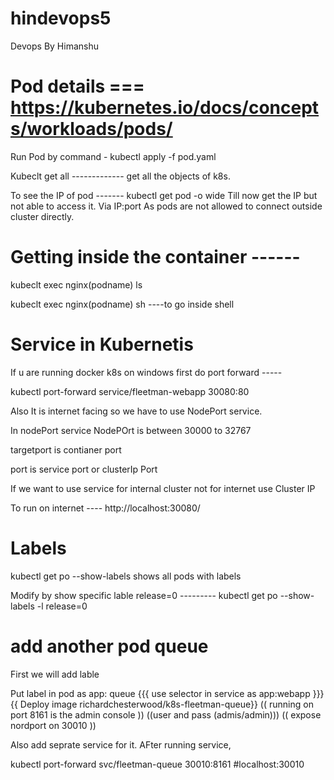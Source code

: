 # hindevops5
Devops By Himanshu 
# Pod details === https://kubernetes.io/docs/concepts/workloads/pods/
Run Pod by command - kubectl apply -f pod.yaml 

Kubeclt get all ------------- get all the objects of k8s. 

To see the IP of pod ------- kubectl get pod -o wide   Till now get the IP but not able to access it. Via IP:port As pods are not allowed to connect outside cluster directly. 

# Getting inside the container ------
kubeclt exec nginx(podname)  ls 

kubeclt exec nginx(podname) sh          ----to go inside shell 

# Service in Kubernetis 
If u are running docker k8s on windows first do port forward -----

kubectl port-forward service/fleetman-webapp 30080:80

Also It is internet facing so we have to use NodePort service. 

In nodePort service NodePOrt is between 30000 to 32767

targetport is contianer port 

port is service port or clusterIp Port

If we want to use service for internal cluster not for internet use Cluster IP

To run on internet ---- http://localhost:30080/


# Labels 
kubectl get po --show-labels         shows all pods with labels 

Modify by show specific lable release=0 --------- kubectl get po --show-labels -l release=0 

# add another pod queue
First we will add lable 

Put label in pod as  app: queue    {{{ use selector in service as app:webapp     }}}{{ Deploy image  richardchesterwood/k8s-fleetman-queue}}
(( running on port 8161 is the admin console ))
((user and pass (admis/admin)))
(( expose nordport on 30010 ))

Also add seprate service for it. AFter running service, 

kubectl port-forward svc/fleetman-queue 30010:8161
#localhost:30010


